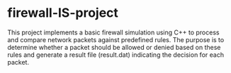 # firewall-IS-project
This project implements a basic firewall simulation using C++ to process and compare network packets against predefined rules. The purpose is to determine whether a packet should be allowed or denied based on these rules and generate a result file (result.dat) indicating the decision for each packet.
